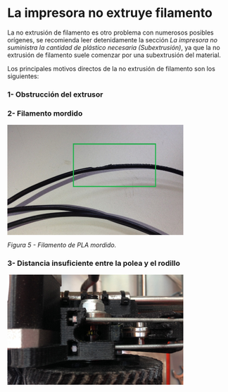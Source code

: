# La impresora no extruye filamento

La no extrusión de filamento es otro problema con numerosos posibles orígenes, se recomienda leer detenidamente la sección *La impresora no suministra la cantidad de plástico necesaria (Subextrusión)*, ya que la no extrusión de filamento suele comenzar por una subextrusión del material.

Los principales motivos directos de la no extrusión de filamento son los siguientes:


### 1- Obstrucción del extrusor



### 2- Filamento mordido

<img src="fm.JPG" alt="fm" height="250" width="400" align="middle">

*Figura 5 - Filamento de PLA mordido.*


### 3- Distancia insuficiente entre la polea y el rodillo

<img src="polea.JPG" alt="polea" height="250" width="400" align="middle">